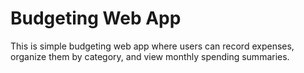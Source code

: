 # Budgeting Web App

This is simple budgeting web app where users can record expenses, organize them by category, and view monthly spending summaries. 
